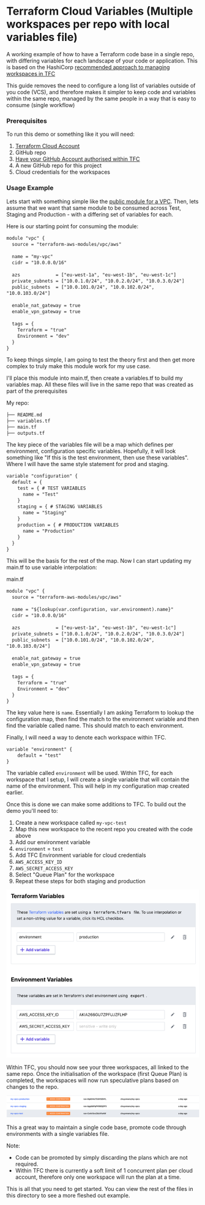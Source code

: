 # Terraform Cloud Variables (Multiple workspaces per repo with local variables file)
A working example of how to have a Terraform code base in a single repo, with differing variables for each landscape of your code or application. This is based on the HashiCorp [recommended approach to managing workspaces in TFC](https://www.terraform.io/docs/cloud/workspaces/repo-structure.html#structuring-repos-for-multiple-environments_)

This guide removes the need to configure a long list of variables outside of you code (VCS), and therefore makes it simpler to keep code and variables within the same repo, managed by the same people in a way that is easy to consume (single workflow)

### Prerequisites
To run this demo or something like it you will need:

1. [Terraform Cloud Account](https://app.terraform.io)
1. GitHub repo
1. [Have your GitHub Account authorised within TFC](https://www.terraform.io/docs/cloud/vcs/github.html)
1. A new GitHub repo for this project
1. Cloud credentials for the workspaces

### Usage Example

Lets start with something simple like the [public module for a VPC](https://github.com/terraform-aws-modules/terraform-aws-vpc).
Then, lets assume that we want that same module to be consumed across Test, Staging and Production - with a differing set of variables for each.


Here is our starting point for consuming the module:
```
module "vpc" {
  source = "terraform-aws-modules/vpc/aws"

  name = "my-vpc"
  cidr = "10.0.0.0/16"

  azs             = ["eu-west-1a", "eu-west-1b", "eu-west-1c"]
  private_subnets = ["10.0.1.0/24", "10.0.2.0/24", "10.0.3.0/24"]
  public_subnets  = ["10.0.101.0/24", "10.0.102.0/24", "10.0.103.0/24"]

  enable_nat_gateway = true
  enable_vpn_gateway = true

  tags = {
    Terraform = "true"
    Environment = "dev"
  }
}
```

To keep things simple, I am going to test the theory first and then get more complex to truly make this module work for my use case.

I'll place this module into main.tf, then create a variables.tf to build my variables map. All these files will live in the same repo that was created as part of the prerequisites

My repo:

```
├── README.md
├── variables.tf
├── main.tf
├── outputs.tf
```

The key piece of the variables file will be a map which defines per environment, configuration specific variables. Hopefully, it will look something like "If this is the test environment, then use these variables". Where I will have the same style statement for prod and staging.

```
variable "configuration" {
  default = {
    test = { # TEST VARIABLES
      name = "Test"
    }
    staging = { # STAGING VARIABLES
      name = "Staging"
    }
    production = { # PRODUCTION VARIABLES
      name = "Production"
    }
  }
}
```

This will be the basis for the rest of the map. Now I can start updating my main.tf to use variable interpolation:

main.tf
```
module "vpc" {
  source = "terraform-aws-modules/vpc/aws"

  name = "${lookup(var.configuration, var.environment).name}"
  cidr = "10.0.0.0/16"

  azs             = ["eu-west-1a", "eu-west-1b", "eu-west-1c"]
  private_subnets = ["10.0.1.0/24", "10.0.2.0/24", "10.0.3.0/24"]
  public_subnets  = ["10.0.101.0/24", "10.0.102.0/24", "10.0.103.0/24"]

  enable_nat_gateway = true
  enable_vpn_gateway = true

  tags = {
    Terraform = "true"
    Environment = "dev"
  }
}
```
The key value here is `name`. Essentially I am asking Terraform to lookup the configuration map, then find the match to the environment variable and then find the variable called name. This should match to each environment.

Finally, I will need a way to denote each workspace within TFC.

```
variable "environment" {
    default = "test"
}
```

The variable called `environment` will be used. Within TFC, for each workspace that I setup, I will create a single variable that will contain the name of the environment. This will help in my configuration map created earlier.

Once this is done we can make some additions to TFC. To build out the demo you'll need to:

1. Create a new workspace called `my-vpc-test`
1. Map this new workspace to the recent repo you created with the code above
1. Add our environment variable
  1. `environment` = `test`
1. Add TFC Environment variable for cloud credentials
  1. `AWS_ACCESS_KEY_ID`
  1. `AWS_SECRET_ACCESS_KEY`
1. Select "Queue Plan" for the workspace
1. Repeat these steps for both staging and production

![alt text](images/prod.workspace.variables.png "Prod Workspace Variables")


Within TFC, you should now see your three workspaces, all linked to the same repo. Once the initialisation of the workspace (first Queue Plan) is completed, the workspaces will now run speculative plans based on changes to the repo.

![alt text](images/my.workspaces.png "My Workspaces")

This a great way to maintain a single code base, promote code through environments with a single variables file.

Note:
* Code can be promoted by simply discarding the plans which are not required.
* Within TFC there is currently a soft limit of 1 concurrent plan per cloud account, therefore only one workspace will run the plan at a time.


This is all that you need to get started. You can view the rest of the files in this directory to see a more fleshed out example.
